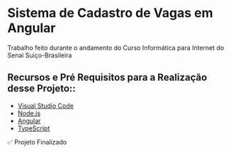 # Sistema de Cadastro de Vagas em Angular
Trabalho feito durante o andamento do Curso Informática para Internet do Senai Suiço-Brasileira

## Recursos e Pré Requisitos para a Realização desse Projeto::

- [Visual Studio Code](https://code.visualstudio.com/)
- [Node.js](https://nodejs.org/en/)
- [Angular](https://angular.io/)
- [TypeScript](https://www.typescriptlang.org/)

✅ Projeto Finalizado


